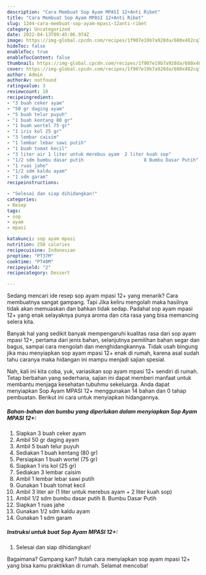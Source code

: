 ```yaml
---
description: "Cara Membuat Sop Ayam MPASI 12+Anti Ribet"
title: "Cara Membuat Sop Ayam MPASI 12+Anti Ribet"
slug: 1244-cara-membuat-sop-ayam-mpasi-12anti-ribet
category: Uncategorized
date: 2022-04-13T09:45:06.974Z
image: https://img-global.cpcdn.com/recipes/1f907e19b7a928da/680x482cq70/sop-ayam-mpasi-12-foto-resep-utama.jpg
hideToc: false
enableToc: true
enableTocContent: false
thumbnail: https://img-global.cpcdn.com/recipes/1f907e19b7a928da/680x482cq70/sop-ayam-mpasi-12-foto-resep-utama.jpg
cover: https://img-global.cpcdn.com/recipes/1f907e19b7a928da/680x482cq70/sop-ayam-mpasi-12-foto-resep-utama.jpg
author: Admin
authorAv: notfound
ratingvalue: 3
reviewcount: 18
recipeingredient:
- "3 buah ceker ayam"
- "50 gr daging ayam"
- "5 buah telur puyuh"
- "1 buah kentang 80 gr"
- "1 buah wortel 75 gr"
- "1 iris kol 25 gr"
- "3 lembar caisim"
- "1 lembar lebar sawi putih"
- "1 buah tomat kecil"
- "3 liter air 1 liter untuk merebus ayam  2 liter kuah sop"
- "1/2 sdm bumbu dasar putih                      8 Bumbu Dasar Putih"
- "1 ruas jahe"
- "1/2 sdm kaldu ayam"
- "1 sdm garam"
recipeinstructions:

- "Selesai dan siap dihidangkan!"
categories:
- Resep
tags:
- sop
- ayam
- mpasi

katakunci: sop ayam mpasi 
nutrition: 258 calories
recipecuisine: Indonesian
preptime: "PT37M"
cooktime: "PT40M"
recipeyield: "2"
recipecategory: Dessert

---
```



Sedang mencari ide resep sop ayam mpasi 12+ yang menarik? Cara membuatnya sangat gampang. Tapi Jika keliru mengolah maka hasilnya tidak akan memuaskan dan bahkan tidak sedap. Padahal sop ayam mpasi 12+ yang enak selayaknya punya aroma dan cita rasa yang bisa memancing selera kita.


Banyak hal yang sedikit banyak mempengaruhi kualitas rasa dari sop ayam mpasi 12+, pertama dari jenis bahan, selanjutnya pemilihan bahan segar dan bagus, sampai cara mengolah dan menghidangkannya. Tidak usah bingung jika mau menyiapkan sop ayam mpasi 12+ enak di rumah, karena asal sudah tahu caranya maka hidangan ini mampu menjadi sajian spesial.




Nah, kali ini kita coba, yuk, variasikan sop ayam mpasi 12+ sendiri di rumah. Tetap berbahan yang sederhana, sajian ini dapat memberi manfaat untuk membantu menjaga kesehatan tubuhmu sekeluarga. Anda dapat menyiapkan Sop Ayam MPASI 12+ menggunakan 14 bahan dan 0 tahap pembuatan. Berikut ini cara untuk menyiapkan hidangannya.

<!--inarticleads1-->

##### Bahan-bahan dan bumbu yang diperlukan dalam menyiapkan Sop Ayam MPASI 12+:

1. Siapkan 3 buah ceker ayam
1. Ambil 50 gr daging ayam
1. Ambil 5 buah telur puyuh
1. Sediakan 1 buah kentang (80 gr)
1. Persiapkan 1 buah wortel (75 gr)
1. Siapkan 1 iris kol (25 gr)
1. Sediakan 3 lembar caisim
1. Ambil 1 lembar lebar sawi putih
1. Gunakan 1 buah tomat kecil
1. Ambil 3 liter air (1 liter untuk merebus ayam + 2 liter kuah sop)
1. Ambil 1/2 sdm bumbu dasar putih                      8. Bumbu Dasar Putih
1. Siapkan 1 ruas jahe
1. Gunakan 1/2 sdm kaldu ayam
1. Gunakan 1 sdm garam




<!--inarticleads2-->

##### Instruksi untuk buat Sop Ayam MPASI 12+:


1. Selesai dan siap dihidangkan!



Bagaimana? Gampang kan? Itulah cara menyiapkan sop ayam mpasi 12+ yang bisa kamu praktikkan di rumah. Selamat mencoba!
